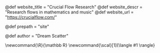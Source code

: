 <!--
Add here global page variables to use throughout your
website.
The website_* must be defined for the RSS to work
-->
@def website_title = "Crucial Flow Research"
@def website_descr = "Research flows in mathematics and music"
@def website_url   = "https://crucialflow.com/"

@def prepath = "site"

@def author = "Dream Scatter"

<!--
Add here global latex commands to use throughout your
pages. It can be math commands but does not need to be.
For instance:
* \newcommand{\phrase}{This is a long phrase to copy.}
-->
\newcommand{\R}{\mathbb R}
\newcommand{\scal}[1]{\langle #1 \rangle}
